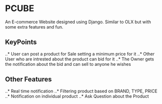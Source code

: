 # PCUBE
An E-commerce Website designed using Django. Similar to OLX but with some extra features and fun.

## KeyPoints
..* User can post a product for Sale setting a minimum price for it
..* Other User who are intrested about the product can bid for it
..* The Owner gets the notification about the bid and can sell to anyone he wishes

## Other Features
..* Real time notification
..* Filtering product based on BRAND, TYPE, PRICE
..* Notification on individual product
..* Ask Question about the Product
